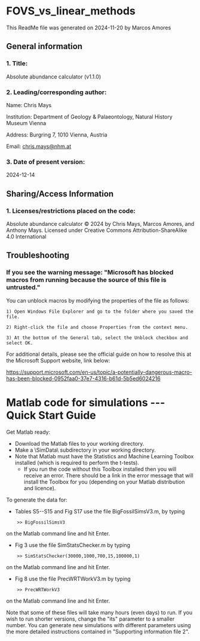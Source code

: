 # FOVS_vs_linear_methods
This ReadMe file was generated on 2024-11-20 by Marcos Amores

## General information

### 1. Title:
   
  Absolute abundance calculator (v1.1.0)

### 2. Leading/corresponding author:
   
  Name: Chris Mays

  Institution: Department of Geology & Palaeontology, Natural History Museum Vienna
  
  Address: Burgring 7, 1010 Vienna, Austria
  
  Email: chris.mays@nhm.at

### 3. Date of present version:
   
  2024-12-14


## Sharing/Access Information

### 1. Licenses/restrictions placed on the code:
   
  Absolute abundance calculator © 2024 by Chris Mays, Marcos Amores, and Anthony Mays. Licensed under Creative Commons Attribution-ShareAlike 4.0 International

## Troubleshooting

### If you see the warning message: "Microsoft has blocked macros from running because the source of this file is untrusted."

  You can unblock macros by modifying the properties of the file as follows:

    1) Open Windows File Explorer and go to the folder where you saved the file.

    2) Right-click the file and choose Properties from the context menu.

    3) At the bottom of the General tab, select the Unblock checkbox and select OK.
    
  For additional details, please see the official guide on how to resolve this at the Microsoft Support website, link below:
  
  https://support.microsoft.com/en-us/topic/a-potentially-dangerous-macro-has-been-blocked-0952faa0-37e7-4316-b61d-5b5ed6024216





# Matlab code for simulations --- Quick Start Guide

Get Matlab ready:
* Download the Matlab files to your working directory.
* Make a \SimData\ subdirectory in your working directory.
* Note that Matlab must have the Statistics and Machine Learning Toolbox installed (which is required to perform the t-tests).
   + If you run the code without this Toolbox installed then you will receive an error. There should be a link in the error message that will install the Toolbox for you (depending on your Matlab distribution and licence).

To generate the data for:
* Tables S5--S15 and Fig S17 use the file BigFossilSimsV3.m, by typing
```
	>> BigFossilSimsV3
```
  on the Matlab command line and hit Enter.
* Fig 3 use the file SimStatsChecker.m by typing
```
	>> SimStatsChecker(30000,1000,700,15,100000,1)
```
   on the Matlab command line and hit Enter.
* Fig 8 use the file PrecWRTWorkV3.m by typing
```
	>> PrecWRTWorkV3
```
   on the Matlab command line and hit Enter.

Note that some of these files will take many hours (even days) to run. If you wish to run shorter versions, change the "its" parameter to a smaller number. You can generate new simulations with different parameters using the more detailed instructions contained in "Supporting information file 2".
